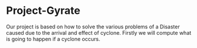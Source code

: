 # Project-Gyrate
Our project is based on how to solve the various problems of a Disaster caused due to the arrival and effect of cyclone. Firstly we will compute what is going to happen if a cyclone occurs.
